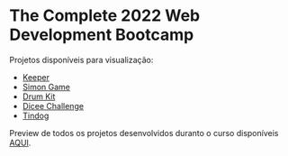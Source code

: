# The Complete 2022 Web Development Bootcamp

Projetos disponíveis para visualização:

- [Keeper](https://rafaeloliveiratinoco.github.io/the-complete-2022-web-development-bootcamp/App%20Development/keeper-app/build)
- [Simon Game](https://rafaeloliveiratinoco.github.io/the-complete-2022-web-development-bootcamp/Web%20Development/Simon-Game)
- [Drum Kit](https://rafaeloliveiratinoco.github.io/the-complete-2022-web-development-bootcamp/Web%20Development/Drum-Kit)
- [Dicee Challenge](https://rafaeloliveiratinoco.github.io/the-complete-2022-web-development-bootcamp/Web%20Development/Dicee-Challenge)
- [Tindog](https://rafaeloliveiratinoco.github.io/the-complete-2022-web-development-bootcamp/Web%20Development/TinDog)

Preview de todos os projetos desenvolvidos duranto o curso disponíveis [AQUI](https://rafaeloliveiratinoco.github.io/pagina-pessoal/).
